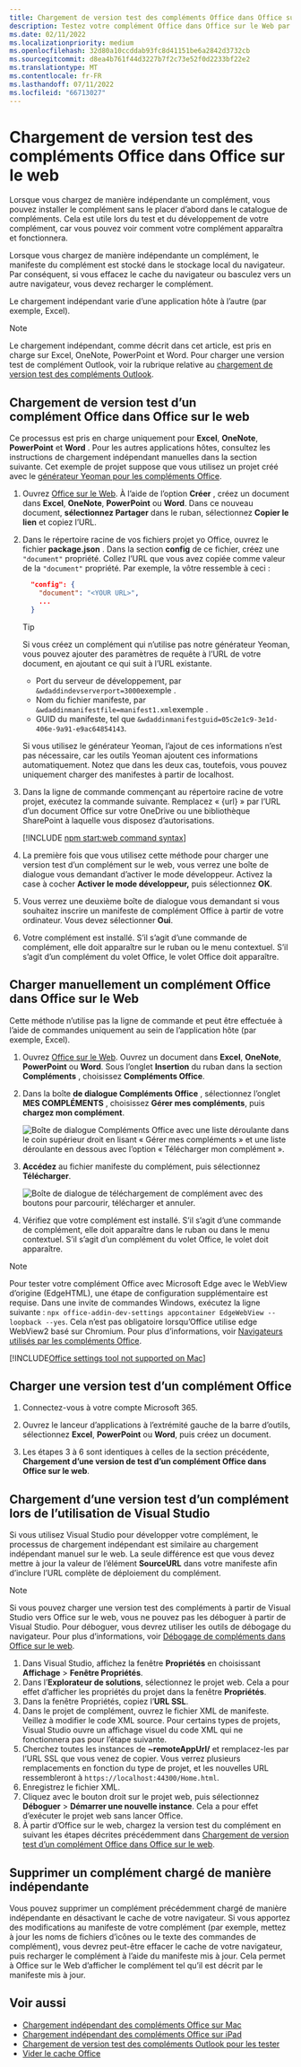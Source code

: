```yaml
---
title: Chargement de version test des compléments Office dans Office sur le web
description: Testez votre complément Office dans Office sur le Web par chargement indépendant.
ms.date: 02/11/2022
ms.localizationpriority: medium
ms.openlocfilehash: 32d80a10ccddab93fc8d41151be6a2842d3732cb
ms.sourcegitcommit: d8ea4b761f44d3227b7f2c73e52f0d2233bf22e2
ms.translationtype: MT
ms.contentlocale: fr-FR
ms.lasthandoff: 07/11/2022
ms.locfileid: "66713027"
---
```

# <a name="sideload-office-add-ins-in-office-on-the-web-for-testing"></a>Chargement de version test des compléments Office dans Office sur le web

Lorsque vous chargez de manière indépendante un complément, vous pouvez installer le complément sans le placer d’abord dans le catalogue de compléments. Cela est utile lors du test et du développement de votre complément, car vous pouvez voir comment votre complément apparaîtra et fonctionnera.

Lorsque vous chargez de manière indépendante un complément, le manifeste du complément est stocké dans le stockage local du navigateur. Par conséquent, si vous effacez le cache du navigateur ou basculez vers un autre navigateur, vous devez recharger le complément.

Le chargement indépendant varie d’une application hôte à l’autre (par exemple, Excel).

> [!NOTE]
> Le chargement indépendant, comme décrit dans cet article, est pris en charge sur Excel, OneNote, PowerPoint et Word. Pour charger une version test de complément Outlook, voir la rubrique relative au [chargement de version test des compléments Outlook](../outlook/sideload-outlook-add-ins-for-testing.md).

## <a name="sideload-an-office-add-in-in-office-on-the-web"></a>Chargement de version test d’un complément Office dans Office sur le web

Ce processus est pris en charge uniquement pour **Excel**, **OneNote**, **PowerPoint** et **Word** . Pour les autres applications hôtes, consultez les instructions de chargement indépendant manuelles dans la section suivante. Cet exemple de projet suppose que vous utilisez un projet créé avec le [générateur Yeoman pour les compléments Office](../develop/yeoman-generator-overview.md).

1. Ouvrez [Office sur le Web](https://office.live.com/). À l’aide de l’option **Créer** , créez un document dans **Excel**, **OneNote**, **PowerPoint** ou **Word**. Dans ce nouveau document, **sélectionnez Partager** dans le ruban, sélectionnez **Copier le lien** et copiez l’URL.

1. Dans le répertoire racine de vos fichiers projet yo Office, ouvrez le fichier **package.json** . Dans la section **config** de ce fichier, créez une `"document"` propriété. Collez l’URL que vous avez copiée comme valeur de la `"document"` propriété. Par exemple, la vôtre ressemble à ceci :

    ```json
      "config": {
        "document": "<YOUR URL>",
        ...
      }
    ```

    > [!TIP]
    > Si vous créez un complément qui n’utilise pas notre générateur Yeoman, vous pouvez ajouter des paramètres de requête à l’URL de votre document, en ajoutant ce qui suit à l’URL existante.
    >
    > - Port du serveur de développement, par `&wdaddindevserverport=3000`exemple .
    > - Nom du fichier manifeste, par `&wdaddinmanifestfile=manifest1.xml`exemple .
    > - GUID du manifeste, tel que `&wdaddinmanifestguid=05c2e1c9-3e1d-406e-9a91-e9ac64854143`.
    >
    > Si vous utilisez le générateur Yeoman, l’ajout de ces informations n’est pas nécessaire, car les outils Yeoman ajoutent ces informations automatiquement.
    > Notez que dans les deux cas, toutefois, vous pouvez uniquement charger des manifestes à partir de localhost.

1. Dans la ligne de commande commençant au répertoire racine de votre projet, exécutez la commande suivante. Remplacez « {url} » par l’URL d’un document Office sur votre OneDrive ou une bibliothèque SharePoint à laquelle vous disposez d’autorisations.

    [!INCLUDE [npm start:web command syntax](../includes/start-web-sideload-instructions.md)]

1. La première fois que vous utilisez cette méthode pour charger une version test d’un complément sur le web, vous verrez une boîte de dialogue vous demandant d’activer le mode développeur. Activez la case à cocher **Activer le mode développeur,** puis sélectionnez **OK**.

1. Vous verrez une deuxième boîte de dialogue vous demandant si vous souhaitez inscrire un manifeste de complément Office à partir de votre ordinateur. Vous devez sélectionner **Oui**.

1. Votre complément est installé. S’il s’agit d’une commande de complément, elle doit apparaître sur le ruban ou le menu contextuel. S’il s’agit d’un complément du volet Office, le volet Office doit apparaître.

## <a name="sideload-an-office-add-in-in-office-on-the-web-manually"></a>Charger manuellement un complément Office dans Office sur le Web

Cette méthode n’utilise pas la ligne de commande et peut être effectuée à l’aide de commandes uniquement au sein de l’application hôte (par exemple, Excel).

1. Ouvrez [Office sur le Web](https://office.com/). Ouvrez un document dans **Excel**, **OneNote**, **PowerPoint** ou  **Word**. Sous l’onglet **Insertion** du ruban dans la section **Compléments** , choisissez **Compléments Office**.

1. Dans la boîte **de dialogue Compléments Office** , sélectionnez l’onglet **MES COMPLÉMENTS** , choisissez **Gérer mes compléments**, puis **chargez mon complément**.

    ![Boîte de dialogue Compléments Office avec une liste déroulante dans le coin supérieur droit en lisant « Gérer mes compléments » et une liste déroulante en dessous avec l’option « Télécharger mon complément ».](../images/office-add-ins-my-account.png)

1. **Accédez** au fichier manifeste du complément, puis sélectionnez **Télécharger**.

    ![Boîte de dialogue de téléchargement de complément avec des boutons pour parcourir, télécharger et annuler.](../images/upload-add-in.png)

1. Vérifiez que votre complément est installé. S’il s’agit d’une commande de complément, elle doit apparaître dans le ruban ou dans le menu contextuel. S’il s’agit d’un complément du volet Office, le volet doit apparaître.

> [!NOTE]
> Pour tester votre complément Office avec Microsoft Edge avec le WebView d’origine (EdgeHTML), une étape de configuration supplémentaire est requise. Dans une invite de commandes Windows, exécutez la ligne suivante : `npx office-addin-dev-settings appcontainer EdgeWebView --loopback --yes`. Cela n’est pas obligatoire lorsqu’Office utilise edge WebView2 basé sur Chromium. Pour plus d’informations, voir [Navigateurs utilisés par les compléments Office](../concepts/browsers-used-by-office-web-add-ins.md).

[!INCLUDE[Office settings tool not supported on Mac](../includes/tool-nonsupport-mac-note.md)]

## <a name="sideload-an-office-add-in"></a>Charger une version test d’un complément Office

1. Connectez-vous à votre compte Microsoft 365.

1. Ouvrez le lanceur d’applications à l’extrémité gauche de la barre d’outils, sélectionnez **Excel**, **PowerPoint** ou **Word**, puis créez un document.

1. Les étapes 3 à 6 sont identiques à celles de la section précédente, **Chargement d’une version de test d’un complément Office dans Office sur le web**.

## <a name="sideload-an-add-in-when-using-visual-studio"></a>Chargement d’une version test d’un complément lors de l’utilisation de Visual Studio

Si vous utilisez Visual Studio pour développer votre complément, le processus de chargement indépendant est similaire au chargement indépendant manuel sur le web. La seule différence est que vous devez mettre à jour la valeur de l’élément **SourceURL** dans votre manifeste afin d’inclure l’URL complète de déploiement du complément.

> [!NOTE]
> Si vous pouvez charger une version test des compléments à partir de Visual Studio vers Office sur le web, vous ne pouvez pas les déboguer à partir de Visual Studio. Pour déboguer, vous devrez utiliser les outils de débogage du navigateur. Pour plus d’informations, voir [Débogage de compléments dans Office sur le web](debug-add-ins-in-office-online.md).

1. Dans Visual Studio, affichez la fenêtre **Propriétés** en choisissant **Affichage** > **Fenêtre Propriétés**.
1. Dans l’**Explorateur de solutions**, sélectionnez le projet web. Cela a pour effet d’afficher les propriétés du projet dans la fenêtre **Propriétés**.
1. Dans la fenêtre Propriétés, copiez l’**URL SSL**.
1. Dans le projet de complément, ouvrez le fichier XML de manifeste. Veillez à modifier le code XML source. Pour certains types de projets, Visual Studio ouvre un affichage visuel du code XML qui ne fonctionnera pas pour l’étape suivante.
1. Cherchez toutes les instances de **~remoteAppUrl/** et remplacez-les par l’URL SSL que vous venez de copier. Vous verrez plusieurs remplacements en fonction du type de projet, et les nouvelles URL ressembleront à `https://localhost:44300/Home.html`.
1. Enregistrez le fichier XML.
1. Cliquez avec le bouton droit sur le projet web, puis sélectionnez **Déboguer** > **Démarrer une nouvelle instance**. Cela a pour effet d’exécuter le projet web sans lancer Office.
1. À partir d’Office sur le web, chargez la version test du complément en suivant les étapes décrites précédemment dans [Chargement de version test d’un complément Office dans Office sur le web](#sideload-an-office-add-in-in-office-on-the-web).

## <a name="remove-a-sideloaded-add-in"></a>Supprimer un complément chargé de manière indépendante

Vous pouvez supprimer un complément précédemment chargé de manière indépendante en désactivant le cache de votre navigateur. Si vous apportez des modifications au manifeste de votre complément (par exemple, mettez à jour les noms de fichiers d’icônes ou le texte des commandes de complément), vous devrez peut-être effacer le cache de votre navigateur, puis recharger le complément à l’aide du manifeste mis à jour. Cela permet à Office sur le Web d’afficher le complément tel qu’il est décrit par le manifeste mis à jour.

## <a name="see-also"></a>Voir aussi

- [Chargement indépendant des compléments Office sur Mac](sideload-an-office-add-in-on-mac.md)
- [Chargement indépendant des compléments Office sur iPad](sideload-an-office-add-in-on-ipad.md)
- [Chargement de version test des compléments Outlook pour les tester](../outlook/sideload-outlook-add-ins-for-testing.md)
- [Vider le cache Office](clear-cache.md)
